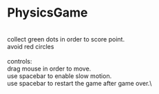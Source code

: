 # PhysicsGame
\
collect green dots in order to score point.\
avoid red circles\
\
controls:\
drag mouse in order to move.\
use spacebar to enable slow motion.\
use spacebar to restart the game after game over.\

